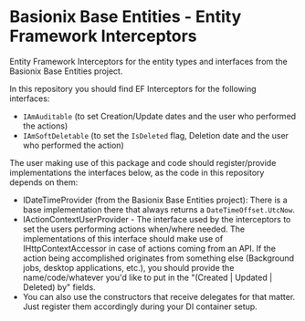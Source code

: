 # Basionix Base Entities - Entity Framework Interceptors
Entity Framework Interceptors for the entity types and interfaces from the Basionix Base Entities project.

In this repository you should find EF Interceptors for the following interfaces:
- `IAmAuditable` (to set Creation/Update dates and the user who performed the actions)
- `IAmSoftDeletable` (to set the `IsDeleted` flag, Deletion date and the user who performed the action)

The user making use of this package and code should register/provide implementations the interfaces below, as the code in this repository depends on them:
- IDateTimeProvider (from the Basionix Base Entities project): There is a base implementation there that always returns a `DateTimeOffset.UtcNow`.
- IActionContextUserProvider - The interface used by the interceptors to set the users performing actions when/where needed. The implementations of this interface should make use of IHttpContextAccessor in case of actions coming from an API. If the action being accomplished originates from something else (Background jobs, desktop applications, etc.), you should provide the name/code/whatever you'd like to put in the "(Created | Updated | Deleted) by" fields.
- You can also use the constructors that receive delegates for that matter. Just register them accordingly during your DI container setup.
